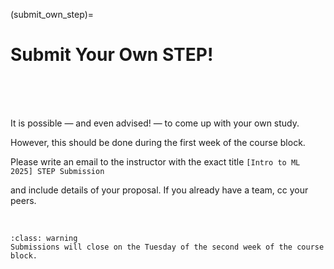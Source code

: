 (submit_own_step)=
# Submit Your Own STEP!

<br>

<br>

<br>

It is possible — and even advised! — to come up with your own study.

However, this should be done during the first week of the course block.

Please write an email to the instructor with the exact title `[Intro to ML 2025] STEP Submission`  

and include details of your proposal. If you already have a team, cc your peers.


<br>

```{admonition} Deadline
:class: warning
Submissions will close on the Tuesday of the second week of the course block.
```

<br>

<br>


